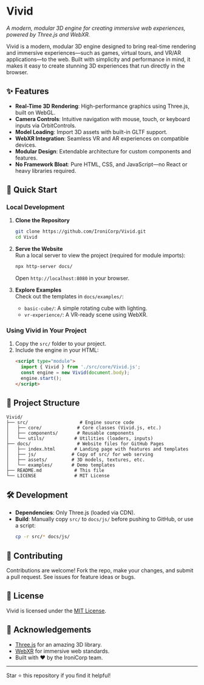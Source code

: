 # Vivid

*A modern, modular 3D engine for creating immersive web experiences, powered by Three.js and WebXR.*

Vivid is a modern, modular 3D engine designed to bring real-time rendering and immersive experiences—such as games, virtual tours, and VR/AR applications—to the web. Built with simplicity and performance in mind, it makes it easy to create stunning 3D experiences that run directly in the browser.

## ✨ Features

- **Real-Time 3D Rendering**: High-performance graphics using Three.js, built on WebGL.
- **Camera Controls**: Intuitive navigation with mouse, touch, or keyboard inputs via OrbitControls.
- **Model Loading**: Import 3D assets with built-in GLTF support.
- **WebXR Integration**: Seamless VR and AR experiences on compatible devices.
- **Modular Design**: Extendable architecture for custom components and features.
- **No Framework Bloat**: Pure HTML, CSS, and JavaScript—no React or heavy libraries required.

## 🚀 Quick Start

### Local Development
1. **Clone the Repository**  
   ```bash
   git clone https://github.com/IroniCorp/Vivid.git
   cd Vivid
   ```

2. **Serve the Website**  
   Run a local server to view the project (required for module imports):
   ```bash
   npx http-server docs/
   ```
   Open `http://localhost:8080` in your browser.

3. **Explore Examples**  
   Check out the templates in `docs/examples/`:
   - `basic-cube/`: A simple rotating cube with lighting.
   - `vr-experience/`: A VR-ready scene using WebXR.

### Using Vivid in Your Project
1. Copy the `src/` folder to your project.
2. Include the engine in your HTML:
   ```html
   <script type="module">
     import { Vivid } from './src/core/Vivid.js';
     const engine = new Vivid(document.body);
     engine.start();
   </script>
   ```

## 📂 Project Structure

```
Vivid/
├── src/                   # Engine source code
│   ├── core/             # Core classes (Vivid.js, etc.)
│   ├── components/       # Reusable components
│   └── utils/           # Utilities (loaders, inputs)
├── docs/                 # Website files for GitHub Pages
│   ├── index.html       # Landing page with features and templates
│   ├── js/             # Copy of src/ for web serving
│   ├── assets/         # 3D models, textures, etc.
│   └── examples/       # Demo templates
├── README.md            # This file
└── LICENSE              # MIT License
```

## 🛠️ Development

- **Dependencies**: Only Three.js (loaded via CDN).
- **Build**: Manually copy `src/` to `docs/js/` before pushing to GitHub, or use a script:
  ```bash
  cp -r src/* docs/js/
  ```

## 🤝 Contributing

Contributions are welcome! Fork the repo, make your changes, and submit a pull request. See issues for feature ideas or bugs.

## 📜 License

Vivid is licensed under the [MIT License](LICENSE).

## 🌟 Acknowledgements

- [Three.js](https://threejs.org/) for an amazing 3D library.
- [WebXR](https://immersiveweb.dev/) for immersive web standards.
- Built with ❤️ by the IroniCorp team.

---
Star ⭐ this repository if you find it helpful!
